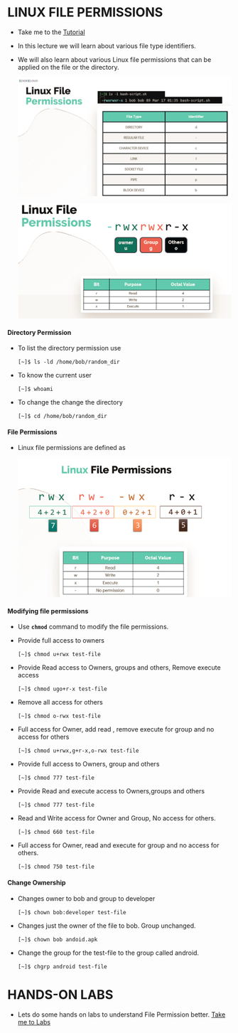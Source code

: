 # LINUX FILE PERMISSIONS

  - Take me to the [Tutorial](https://kodekloud.com/courses/873064/lectures/17074504)
  
  - In this lecture we will learn about various file type identifiers.
  - We will also learn about various Linux file permissions that can be applied on the file or the directory.

    ![perm](../../images//perm.PNG)


    ![type](../../images//type.PNG)


  #### Directory Permission

  - To list the directory permission use

    ```
    [~]$ ls -ld /home/bob/random_dir
    ```

  - To know the current user 

    ```
    [~]$ whoami
    ```
 
  - To change the change the directory

    ```
    [~]$ cd /home/bob/random_dir
    ```

  #### File Permissions

  - Linux file permissions are defined as 

    ![filep](../../images//filep.PNG)

  #### Modifying file permissions

  - Use **`chmod`** command to modify the file permissions.

  - Provide full access to owners

    ```
    [~]$ chmod u+rwx test-file
    ```

  - Provide Read access to Owners, groups and others, Remove execute access

    ```
    [~]$ chmod ugo+r-x test-file
    ```

  - Remove all access for others

     ```
     [~]$ chmod o-rwx test-file
     ```

  - Full access for Owner, add read , remove execute for group and no access for others

    ```
    [~]$ chmod u+rwx,g+r-x,o-rwx test-file
    ```
 
  - Provide full access to Owners, group and others

    ```
    [~]$ chmod 777 test-file
    ```

  - Provide Read and execute access to Owners,groups and others

    ```
    [~]$ chmod 777 test-file
    ```

  - Read and Write access for Owner and Group, No access for others.

    ```
    [~]$ chmod 660 test-file
    ```

  - Full access for Owner, read and execute for group and no access for others.

    ```
    [~]$ chmod 750 test-file
    ```

  #### Change Ownership 
   
  - Changes owner to bob and group to developer
   
    ```
    [~]$ chown bob:developer test-file
    ```
    
  - Changes just the owner of the file to bob. Group unchanged.

    ```
    [~]$ chown bob andoid.apk
    ```

  - Change the group for the test-file to the group called android. 

    ```
    [~]$ chgrp android test-file
    ```

# HANDS-ON LABS

  - Lets do some hands on labs to understand File Permission better. [Take me to Labs](https://kodekloud.com/courses/873064/lectures/17074516)